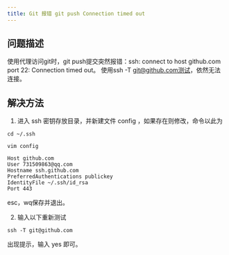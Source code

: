 ```yaml
---
title: Git 报错 git push Connection timed out
---
```


## 问题描述
使用代理访问git时，git push提交突然报错：ssh: connect to host github.com port 22: Connection timed out。
使用ssh -T git@github.com测试，依然无法连接。

## 解决方法
1. 进入 ssh 密钥存放目录，并新建文件 config ，如果存在则修改，命令以此为
```
cd ~/.ssh
```
```
vim config
```
```
Host github.com
User 731509863@qq.com
Hostname ssh.github.com
PreferredAuthentications publickey
IdentityFile ~/.ssh/id_rsa
Port 443
```

esc，wq保存并退出。

2. 输入以下重新测试 

```
ssh -T git@github.com
```

出现提示，输入 yes 即可。